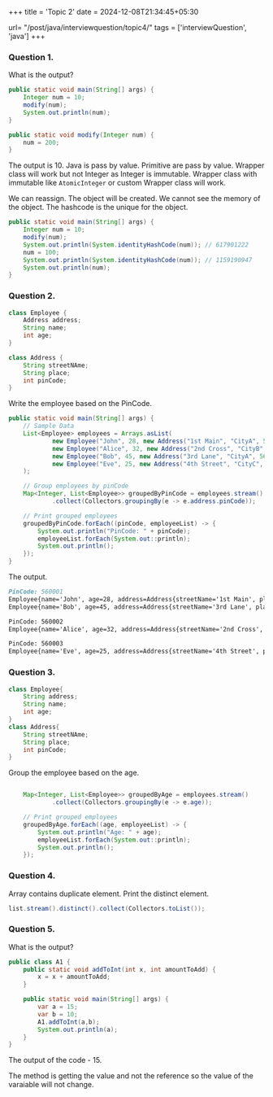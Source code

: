 +++
title = 'Topic 2'
date = 2024-12-08T21:34:45+05:30

url= "/post/java/interviewquestion/topic4/"
tags = ['interviewQuestion', 'java']
+++

### Question 1.

What is the output?

```java
public static void main(String[] args) {
    Integer num = 10;
    modify(num);
    System.out.println(num);
}

public static void modify(Integer num) {
    num = 200;
}
```

The output is 10. Java is pass by value. Primitive are pass by value. Wrapper class will work but not Integer as Integer
is immutable. Wrapper class with immutable like `AtomicInteger` or custom Wrapper class will work.

We can reassign. The object will be created. We cannot see the memory of the object. The hashcode is the unique for the
object.

```java
public static void main(String[] args) {
    Integer num = 10;
    modify(num);
    System.out.println(System.identityHashCode(num)); // 617901222
    num = 100;
    System.out.println(System.identityHashCode(num)); // 1159190947
    System.out.println(num);
}
```

### Question 2.

```java
class Employee {
    Address address;
    String name;
    int age;
}

class Address {
    String streetNAme;
    String place;
    int pinCode;
}
```

Write the employee based on the PinCode.

```java
public static void main(String[] args) {
    // Sample Data
    List<Employee> employees = Arrays.asList(
            new Employee("John", 28, new Address("1st Main", "CityA", 560001)),
            new Employee("Alice", 32, new Address("2nd Cross", "CityB", 560002)),
            new Employee("Bob", 45, new Address("3rd Lane", "CityA", 560001)),
            new Employee("Eve", 25, new Address("4th Street", "CityC", 560003))
    );

    // Group employees by pinCode
    Map<Integer, List<Employee>> groupedByPinCode = employees.stream()
            .collect(Collectors.groupingBy(e -> e.address.pinCode));

    // Print grouped employees
    groupedByPinCode.forEach((pinCode, employeeList) -> {
        System.out.println("PinCode: " + pinCode);
        employeeList.forEach(System.out::println);
        System.out.println();
    });
}
```

The output.
```md
PinCode: 560001
Employee{name='John', age=28, address=Address{streetName='1st Main', place='CityA', pinCode=560001}}
Employee{name='Bob', age=45, address=Address{streetName='3rd Lane', place='CityA', pinCode=560001}}

PinCode: 560002
Employee{name='Alice', age=32, address=Address{streetName='2nd Cross', place='CityB', pinCode=560002}}

PinCode: 560003
Employee{name='Eve', age=25, address=Address{streetName='4th Street', place='CityC', pinCode=560003}

```

### Question 3.

```java
class Employee{
    String address;
    String name;
    int age;
}
class Address{
    String streetNAme;
    String place;
    int pinCode;
}
```

Group the employee based on the age.
```java

    Map<Integer, List<Employee>> groupedByAge = employees.stream()
            .collect(Collectors.groupingBy(e -> e.age));

    // Print grouped employees
    groupedByAge.forEach((age, employeeList) -> {
        System.out.println("Age: " + age);
        employeeList.forEach(System.out::println);
        System.out.println();
    });
```

### Question 4.

Array contains duplicate element. Print the distinct element.
```java
list.stream().distinct().collect(Collectors.toList());
```

### Question 5.
What is the output?
```java
public class A1 {
    public static void addToInt(int x, int amountToAdd) {
        x = x + amountToAdd;
    }

    public static void main(String[] args) {
        var a = 15;
        var b = 10;
        A1.addToInt(a,b);
        System.out.println(a);
    }
}
```

The output of the code - 15.

The method is getting the value and not the reference so the value of the varaiable will not change.